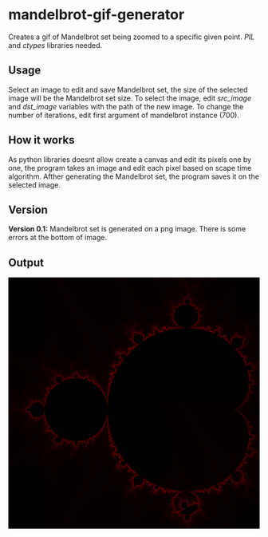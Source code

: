 # mandelbrot-gif-generator
Creates a gif of Mandelbrot set being zoomed to a specific given point. _PIL_ and _ctypes_ libraries needed.


## Usage 

Select an image to edit and save Mandelbrot set, the size of the selected image will be the Mandelbrot set size.
To select the image, edit  _src_image_ and _dst_image_ variables with the path of the new image. 
To change the number of iterations, edit first argument of mandelbrot instance (700).


## How it works

As python libraries doesnt allow create a canvas and edit its pixels one by one, the program takes an image and edit each pixel based on scape time algorithm.
Afther generating the Mandelbrot set, the program saves it on the selected image.


## Version

**Version 0.1:** Mandelbrot set is generated on a png image. There is some errors at the bottom of image.


## Output

![alt tag](mandelbrot_background_3500x3500.png)
